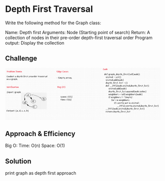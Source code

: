 # Depth First Traversal
Write the following method for the Graph class:

Name: Depth first
Arguments: Node (Starting point of search)
Return: A collection of nodes in their pre-order depth-first traversal order
Program output: Display the collection

## Challenge
![graph_depth_first](graph_depth_first.png)

## Approach & Efficiency
Big O:
Time: O(n)
Space: O(1)

## Solution
print graph as depth first approach 